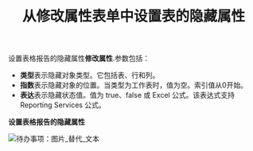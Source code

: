 ﻿---
title: 从修改属性表单中设置表的隐藏属性
type: docs
weight: 10
url: /zh/reportingservices/set-a-table-s-hide-attributes-from-the-modify-attribute-form/
---
设置表格报告的隐藏属性**修改属性**.参数包括：

- **类型**表示隐藏对象类型。它包括表、行和列。
- **指数**表示隐藏对象的位置。当类型为工作表时，值为空。索引值从0开始。
- **表达**表示隐藏状态值。值为 true、false 或 Excel 公式。该表达式支持 Reporting Services 公式。

**设置表格报告的隐藏属性** 

![待办事项：图片_替代_文本](set-a-table-s-hide-attributes-from-the-modify-attribute-form_1.png)

